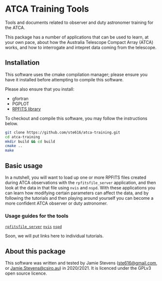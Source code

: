 # ATCA Training Tools
Tools and documents related to observer and duty astronomer training for the ATCA.

This package has a number of applications that can be used to learn, at your
own pace, about how the Australia Telescope Compact Array (ATCA) works, and how
to interrogate and intepret data coming from the telescope.

## Installation
This software uses the cmake compilation manager; please ensure you have it
installed before attempting to compile this software.

Please also ensure that you install:
* gfortran
* PGPLOT
* [RPFITS library](https://www.atnf.csiro.au/computing/software/rpfits.html)

To checkout and compile this software, you may follow the instructions below.
```bash
git clone https://github.com/ste616/atca-training.git
cd atca-training
mkdir build && cd build
cmake ..
make
```

## Basic usage
In a nutshell, you will want to load up one or more RPFITS files created during
ATCA observations with the `rpfitsfile_server` application, and then look at
the data in that file using `nvis` and `nspd`. With these applications you can
learn how modifying certain parameters can affect the data, and by following
the tutorials and then playing around yourself you can become a more confident
ATCA observer or duty astronomer.

### Usage guides for the tools

[`rpfitsfile_server`](src/apps/rpfitsfile_server)
[`nvis`](src/apps/nvis/)
[`nspd`](src/apps/rpfitsfile_server)

Soon, we will put links here to individual tutorials.

## About this package
This software was written and tested by Jamie Stevens (ste616@gmail.com, or
Jamie.Stevens@csiro.au) in 2020/2021. It is licenced under the GPLv3 open
source licence.
